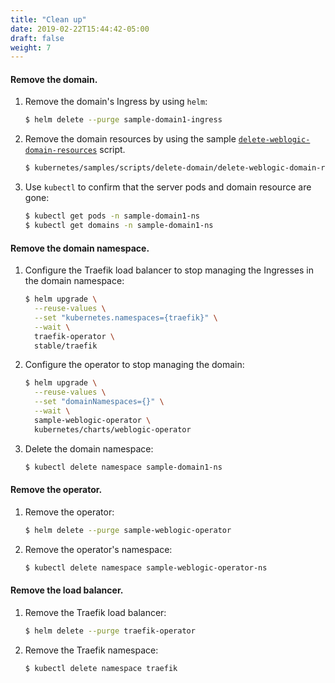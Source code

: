 ```yaml
---
title: "Clean up"
date: 2019-02-22T15:44:42-05:00
draft: false
weight: 7
---
```



#### Remove the domain.

1.	Remove the domain's Ingress by using `helm`:

    ```bash
    $ helm delete --purge sample-domain1-ingress
    ```
1.	Remove the domain resources by using the sample [`delete-weblogic-domain-resources`](http://github.com/oracle/weblogic-kubernetes-operator/blob/master/kubernetes/samples/scripts/delete-domain/delete-weblogic-domain-resources.sh) script.

    ```bash
    $ kubernetes/samples/scripts/delete-domain/delete-weblogic-domain-resources.sh -d sample-domain1
    ```

1.	Use `kubectl` to confirm that the server pods and domain resource are gone:

    ```bash
    $ kubectl get pods -n sample-domain1-ns
    $ kubectl get domains -n sample-domain1-ns
    ```

#### Remove the domain namespace.
1.	Configure the Traefik load balancer to stop managing the Ingresses in the domain namespace:

    ```bash
    $ helm upgrade \
      --reuse-values \
      --set "kubernetes.namespaces={traefik}" \
      --wait \
      traefik-operator \
      stable/traefik
    ```

1.	Configure the operator to stop managing the domain:

    ```bash
    $ helm upgrade \
      --reuse-values \
      --set "domainNamespaces={}" \
      --wait \
      sample-weblogic-operator \
      kubernetes/charts/weblogic-operator
    ```
1.	Delete the domain namespace:

    ```bash
    $ kubectl delete namespace sample-domain1-ns
    ```


#### Remove the operator.

1.	Remove the operator:

    ```bash
    $ helm delete --purge sample-weblogic-operator
    ```

1.	Remove the operator's namespace:

    ```bash
    $ kubectl delete namespace sample-weblogic-operator-ns
    ```

#### Remove the load balancer.

1.	Remove the Traefik load balancer:

    ```bash
    $ helm delete --purge traefik-operator
    ```

1.	Remove the Traefik namespace:

    ```bash
    $ kubectl delete namespace traefik
    ```
